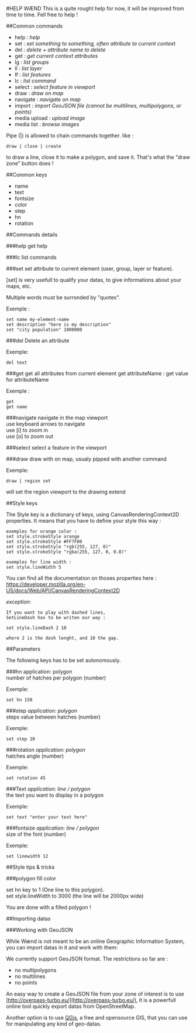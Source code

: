 #HELP WÆND
This is a quite rought help for now, it will be improved from time to time.
Fell free to help ! 


##Common commands

- help : *help*
- set : *set something to something, often attribute to current context*
- del : *delete + attribute name to delete*
- get : *get current context attributes*
- lg : *list groups*
- ll : *list layer*
- lf : *list features*
- lc : *list command*
- select : *select feature in viewport*
- draw : *draw on map*
- navigate : *navigate on map*
- import : *import GeoJSON file (cannot be multilines, multipolygons, or points)*
- media upload : *upload image*
- media list : *browse images*

Pipe (|) is allowed to chain commands together.
like :

	draw | close | create

to draw a line, close it to make a polygon, and save it.
That's what the "draw zone" button does ! 

##Common keys
- name
- text
- fontsize
- color
- step
- hn
- rotation

##Commands details

###help 
get help

###lc
list commands  

###set
set attribute to current element (user, group, layer or feature). 
 
[set] is very usefull to qualify your datas, to give informations about your maps, etc.
 
Multiple words must be surronded by "quotes".

Exemple : 
	
	set name my-element-name
	set description "here is my description"
	set "city population" 1000000

###del
Delete an attribute

Exemple:

	del text

###get
get all attributes from current element 
get attributeName : get value for attributeName

Exemple : 
	
	get 
	get name


###navigate
navigate in the map viewport  
use keyboard arrows to navigate  
use [i] to zoom in  
use [o] to zoom out

###select
select a feature in the viewport

###draw
draw with on map, usualy pipped with another command  

Exemple:

	draw | region set

will set the region viewport to the drawing extend


##Style keys

The Style key is a dictionary of keys, using CanvasRenderingContext2D properties. It means that you have to define your style this way : 
	
	exemples for orange color :
	set style.strokeStyle orange
	set style.strokeStyle #FF7F00
	set style.strokeStyle "rgb(255, 127, 0)"
	set style.strokeStyle "rgba(255, 127, 0, 0.8)"
	
	exemples for line width :
	set style.lineWidth 5
	
You can find all the documentation on thoses properties here : <https://developer.mozilla.org/en-US/docs/Web/API/CanvasRenderingContext2D>

*exception:*
	
	If you want to play with dashed lines, 
	SetLineDash has to be writen our way : 
	
	set style.lineDash 2 10
	
	where 2 is the dash lenght, and 10 the gap.

##Parameters

The following keys has to be set autonomously.

###hn
application: polygon  
number of hatches per polygon (number)

Exemple:

	set hn 150
	
###step
*application: polygon*  
steps value between hatches (number)

Exemple:

	set step 10

###rotation
*application: polygon*  
hatches angle (number)

Exemple:

	set rotation 45


###Text
*application: line / polygon*  
the text you want to display in a polygon  

Exemple:

	set text "enter your text here"

###fontsize
*application: line / polygon*  
size of the font (number)

Exemple:

	set linewidth 12

##Style tips & tricks

###polygon fill color

set hn key to 1 (One line to this polygon).  
set style.lineWidth to 3000 (the line will be 2000px wide)

You are done with a filled polygon ! 


##Importing datas

###Working with GeoJSON

While Wænd is not meant to be an online Geographic Information System, you can import datas in it and work with them: 

We currently support GeoJSON format. 
The restrictions so far are : 

- no multipolygons
- no multilines
- no points

An easy way to create a GeoJSON file from your zone of interest is to use [http://overpass-turbo.eu/](http://overpass-turbo.eu/), it is a powerfull online tool quickly export datas from OpenStreetMap.

Another option is to use [QGis](http://www.qgis.org/en/site/), a free and opensource GIS, that you can use for manipulating any kind of geo-datas.